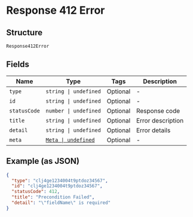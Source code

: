 
# Response 412 Error

## Structure

`Response412Error`

## Fields

| Name | Type | Tags | Description |
|  --- | --- | --- | --- |
| `type` | `string \| undefined` | Optional | - |
| `id` | `string \| undefined` | Optional | - |
| `statusCode` | `number \| undefined` | Optional | Response code |
| `title` | `string \| undefined` | Optional | Error description |
| `detail` | `string \| undefined` | Optional | Error details |
| `meta` | [`Meta \| undefined`](../../doc/models/meta.md) | Optional | - |

## Example (as JSON)

```json
{
  "type": "clj4ge1234004t9ptdoz34567",
  "id": "clj4ge1234004t9ptdoz34567",
  "statusCode": 412,
  "title": "Precondition Failed",
  "detail": "\"fieldName\" is required"
}
```


